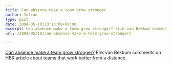 ```yaml
---
title: Can absence make a team grow stronger
author: Julian
type: post
date: 2004-05-10T13:13:09+00:00
excerpt: Can absence make a team grow stronger? Erik van Bekkum comments on HBR article about teams that work better from a distance.
url: /2004/05/10/can-absence-make-a-team-grow-stronger/

---
```

[Can absence make a team grow stronger?][1] Erik van Bekkum comments on HBR article about teams that work better from a distance.

 [1]: http://www.efios.com/blog/2004/05/05.html#a184
